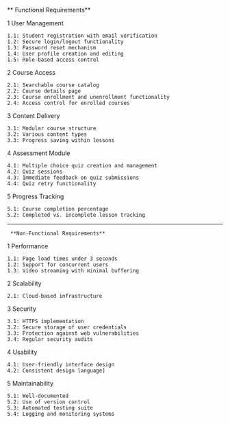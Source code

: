 ** Functional Requirements**

1 User Management

    1.1: Student registration with email verification
    1.2: Secure login/logout functionality
    1.3: Password reset mechanism
    1.4: User profile creation and editing
    1.5: Role-based access control

2 Course Access

    2.1: Searchable course catalog
    2.2: Course details page
    2.3: Course enrollment and unenrollment functionality
    2.4: Access control for enrolled courses

3 Content Delivery

    3.1: Modular course structure
    3.2: Various content types
    3.3: Progress saving within lessons

4 Assessment Module

    4.1: Multiple choice quiz creation and management
    4.2: Quiz sessions
    4.3: Immediate feedback on quiz submissions
    4.4: Quiz retry functionality

5 Progress Tracking

    5.1: Course completion percentage
    5.2: Completed vs. incomplete lesson tracking

**************************************************************************************

     **Non-Functional Requirements**

1 Performance

    1.1: Page load times under 3 seconds
    1.2: Support for concurrent users
    1.3: Video streaming with minimal buffering

2 Scalability

    2.1: Cloud-based infrastructure

3 Security

    3.1: HTTPS implementation
    3.2: Secure storage of user credentials
    3.3: Protection against web vulnerabilities
    3.4: Regular security audits

4 Usability

    4.1: User-friendly interface design
    4.2: Consistent design language]

5 Maintainability

    5.1: Well-documented 
    5.2: Use of version control
    5.3: Automated testing suite
    5.4: Logging and monitoring systems



